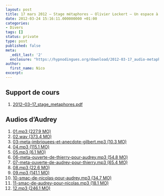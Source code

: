 ```yaml
---
layout: post
title: 17 mars 2012 – Stage métaphores – Olivier Lockert – Un espace à Genève
date: 2012-03-24 15:16:11.000000000 +01:00
categories:
- Divers
tags: []
status: private
type: post
published: false
meta:
  _edit_last: '2'
  enclosure: "https://hypnodingues.org/download/2012-03-17_audio-metaphores-audrey/12.mp3\r\n258008293\r\naudio/mpeg\r\n"
author:
  first_name: Nico
excerpt:
---
```

<h2 id="supportdecours">Support de cours</h2>
<ol>
<li><a href="https://hypnodingues.org/download/2012-03-17_stage_metaphores/2012-03-17_stage_metaphores.pdf">2012&#8211;03&#8211;17_stage_metaphores.pdf</a></li>
</ol>
<h2 id="audiosdaudrey">Audios d&#8217;Audrey</h2>
<ol>
<li><a href="https://hypnodingues.org/download/2012-03-17_stage_metaphores/audio_audrey/01.mp3">01.mp3 (227.9 MO)</a></li>
<li><a href="https://hypnodingues.org/download/2012-03-17_stage_metaphores/audio_audrey/02.wav">02.wav (373.4 MO)</a></li>
<li><a href="https://hypnodingues.org/download/2012-03-17_stage_metaphores/audio_audrey/03-meta-imbriquees-et-anecdote-gilbert.mp3">03-meta-imbriquees-et-anecdote-gilbert.mp3 (10.3 MO)</a></li>
<li><a href="https://hypnodingues.org/download/2012-03-17_stage_metaphores/audio_audrey/04.mp3">04.mp3 (115.1 MO)</a></li>
<li><a href="https://hypnodingues.org/download/2012-03-17_stage_metaphores/audio_audrey/05.mp3">05.mp3 (6.1 MO)</a></li>
<li><a href="https://hypnodingues.org/download/2012-03-17_stage_metaphores/audio_audrey/06-meta-ouverte-de-thierry-pour-audrey.mp3">06-meta-ouverte-de-thierry-pour-audrey.mp3 (54.8 MO)</a></li>
<li><a href="https://hypnodingues.org/download/2012-03-17_stage_metaphores/audio_audrey/07-meta-ouverte-de-audrey-pour-thierry.mp3">07-meta-ouverte-de-audrey-pour-thierry.mp3 (65.4 MO)</a></li>
<li><a href="https://hypnodingues.org/download/2012-03-17_stage_metaphores/audio_audrey/08.mp3">08.mp3 (22.6 MO)</a></li>
<li><a href="https://hypnodingues.org/download/2012-03-17_stage_metaphores/audio_audrey/09.mp3">09.mp3 (141.1 MO)</a></li>
<li><a href="https://hypnodingues.org/download/2012-03-17_stage_metaphores/audio_audrey/10-smac-de-nicolas-pour-audrey.mp3">10-smac-de-nicolas-pour-audrey.mp3 (34.7 MO)</a></li>
<li><a href="https://hypnodingues.org/download/2012-03-17_stage_metaphores/audio_audrey/11-smac-de-audrey-pour-nicolas.mp3">11-smac-de-audrey-pour-nicolas.mp3 (18.1 MO)</a></li>
<li><a href="https://hypnodingues.org/download/2012-03-17_stage_metaphores/audio_audrey/12.mp3">12.mp3 (246.1 MO)</a></li>
</ol>
